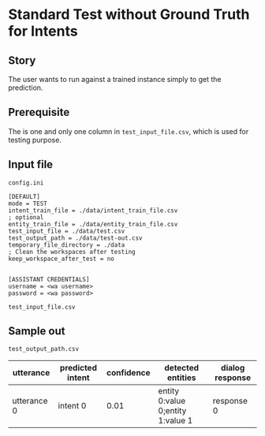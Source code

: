 # Standard Test without Ground Truth for Intents
## Story
The user wants to run against a trained instance simply to get the prediction.

## Prerequisite
The is one and only one column in `test_input_file.csv`, which is used for testing purpose.

## Input file
`config.ini`

```
[DEFAULT]
mode = TEST
intent_train_file = ./data/intent_train_file.csv
; optional
entity_train_file = ./data/entity_train_file.csv
test_input_file = ./data/test.csv
test_output_path = ./data/test-out.csv
temporary_file_directory = ./data
; Clean the workspaces after testing
keep_workspace_after_test = no


[ASSISTANT CREDENTIALS]
username = <wa username>
password = <wa password>

```
`test_input_file.csv`

## Sample out
`test_output_path.csv`

| utterance   | predicted intent | confidence | detected entities                 | dialog response |
| ----------- | ---------------- | ---------- | --------------------------------- | --------------- |
| utterance 0 | intent 0         | 0.01       | entity 0:value 0;entity 1:value 1 | response 0      |
